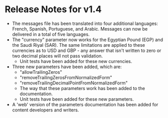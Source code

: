 # Release Notes for v1.4

- The messages file has been translated into four additional languages: French, Spanish, Portuguese, and Arabic. Messages can now be delivered in a total of five languages.
- The "currency" parameter now works for the Egyptian Pound (EGP) and the Saudi Riyal (SAR). The same limitations are applied to these currencies as to USD and GBP - any answer that isn't written to zero or two decimal places will not pass validation.
  - Unit tests have been added for these new currencies.
- Three new parameters have been added, which are:
  - "allowTrailingZeros"
  - "removeTrailingZerosFromNormalizedForm"
  - "removeTrailingDecimalPointFromNormalizedForm"
  - The way that these parameters work has been added to the documentation.
  - Unit tests have been added for these new parameters.
- A 'web' version of the parameters documentation has been added for content developers and writers.